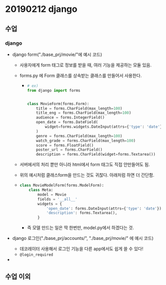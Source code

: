 # 20190212 django

## 수업

### django

- django form("./base_prj/movie/"에 예시 코드)

  - 사용자에게 form 태그로 정보를 받을 때, 여러 기능을 제공하는 모듈 있음.

  - forms.py 에 Form 클래스를 상속받는 클래스를 만들어서 사용한다.

    - ```python
      # ex)
      from django import forms
      
      
      class MovieForm(forms.Form):
          title = forms.CharField(max_length=100)
          title_eng = forms.CharField(max_length=100)
          audience = forms.IntegerField()
          open_date = forms.DateField(
              widget=forms.widgets.DateInput(attrs={'type': 'date'})
          )
          genre = forms.CharField(max_length=100)
          watch_grade = forms.CharField(max_length=100)
          score = forms.FloatField()
          poster_url = forms.CharField()
          description = forms.CharField(widget=forms.Textarea())
      
      ```

  - 서버에서의 처리 뿐만 아니라 html에서 form 태그도 직접 안만들어도 됨.

  - 위의 예시처럼 클래스form을 만드는 것도 귀찮다. 아래처럼 하면 더 간단함.

  - ```python
    class MovieModelForm(forms.ModelForm):
        class Meta:
            model = Movie
            fields = '__all__'
            widgets = {
                'open_date': forms.DateInput(attrs={'type': 'date'}),
                'description': forms.Textarea(),
            }
    
    ```

    - 즉 모델 만드는 일은 딱 한번만, model.py에서 하겠다는 것.

- django 로그인("./base_prj/accounts/", "./base_prj/movie/" 에 예시 코드)

  - 데코레이터 사용해서 로그인 기능을 다른 app에서도 쉽게 쓸 수 있다!
  - `@login_required`

- 





## 수업 이외

